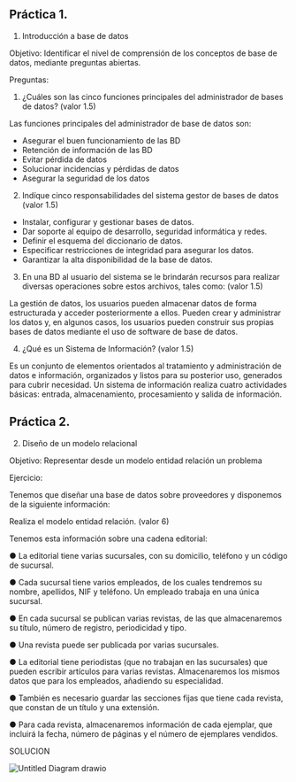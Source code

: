 ## Práctica 1.

1. Introducción a base de datos

Objetivo: Identificar el nivel de comprensión de los conceptos de base de datos,
mediante preguntas abiertas.
 
Preguntas:

1. ¿Cuáles son las cinco funciones principales del administrador de bases de datos?
(valor 1.5)

Las funciones principales del administrador de base de datos son:

- Asegurar el buen funcionamiento de las BD
- Retención de información de las BD
- Evitar pérdida de datos
- Solucionar incidencias y pérdidas de datos
- Asegurar la seguridad de los datos

2. Indíque cinco responsabilidades del sistema gestor de bases de datos (valor 1.5)

- Instalar, configurar y gestionar bases de datos.
- Dar soporte al equipo de desarrollo, seguridad informática y redes.
- Definir el esquema del diccionario de datos.
- Especificar restricciones de integridad para asegurar los datos.
- Garantizar la alta disponibilidad de la base de datos.

3. En una BD al usuario del sistema se le brindarán recursos para realizar diversas
operaciones sobre estos archivos, tales como: (valor 1.5)

La gestión de datos, los usuarios pueden almacenar datos de forma estructurada y acceder posteriormente a ellos. Pueden crear y administrar los datos y, en algunos casos, los usuarios pueden construir sus propias bases de datos mediante el uso de software de base de datos.

4. ¿Qué es un Sistema de Información? (valor 1.5)

Es un conjunto de elementos orientados al tratamiento y administración de datos e información, organizados y listos para su posterior uso, generados para cubrir necesidad.
Un sistema de información realiza cuatro actividades básicas: entrada, almacenamiento, procesamiento y salida de información.


## Práctica 2.

2. Diseño de un modelo relacional

Objetivo: Representar desde un modelo entidad relación un problema


Ejercicio:

Tenemos que diseñar una base de datos sobre proveedores y disponemos de la siguiente
información:

Realiza el modelo entidad relación. (valor 6)

Tenemos esta información sobre una cadena editorial:

● La editorial tiene varias sucursales, con su domicilio, teléfono y un código de
sucursal.

● Cada sucursal tiene varios empleados, de los cuales tendremos su nombre,
apellidos, NIF y teléfono. Un empleado trabaja en una única sucursal.

● En cada sucursal se publican varias revistas, de las que almacenaremos su título,
número de registro, periodicidad y tipo.

● Una revista puede ser publicada por varias sucursales.

● La editorial tiene periodistas (que no trabajan en las sucursales) que pueden
escribir artículos para varias revistas. Almacenaremos los mismos datos que para
los empleados, añadiendo su especialidad.

● También es necesario guardar las secciones fijas que tiene cada revista, que
constan de un título y una extensión.

● Para cada revista, almacenaremos información de cada ejemplar, que incluirá la
fecha, número de páginas y el número de ejemplares vendidos.


SOLUCION

![Untitled Diagram drawio](https://user-images.githubusercontent.com/102439544/173201996-311cfa5e-171c-4b74-997a-5db1211bce25.png)

